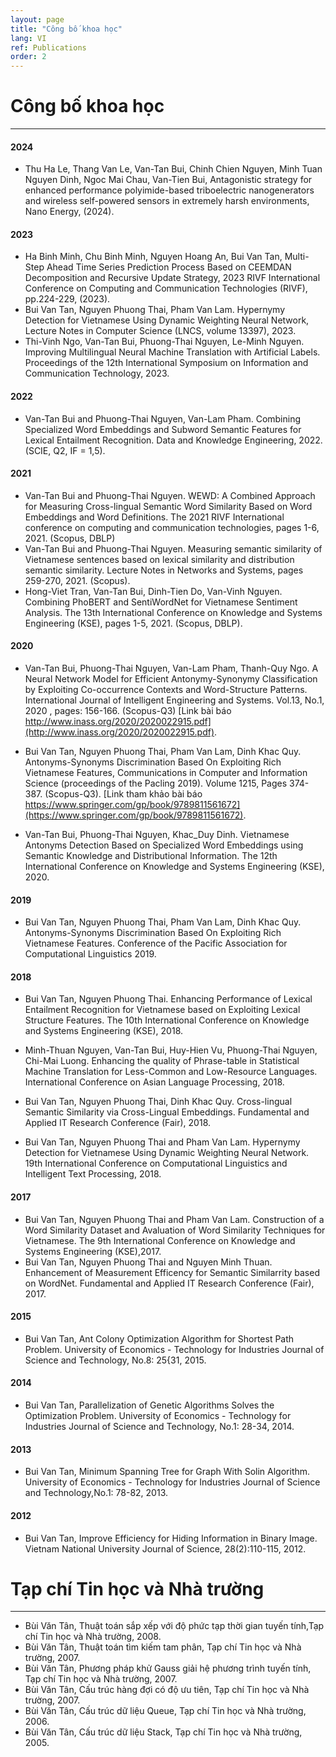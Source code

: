```yaml
---
layout: page
title: "Công bố khoa học"
lang: VI
ref: Publications
order: 2
---
```

# Công bố khoa học
---
#### 2024  
* Thu Ha Le, Thang Van Le, Van-Tan Bui, Chinh Chien Nguyen, Minh Tuan Nguyen Dinh, Ngoc Mai Chau, Van-Tien Bui, Antagonistic strategy for enhanced performance polyimide-based triboelectric nanogenerators and wireless self-powered sensors in extremely harsh environments, Nano Energy, (2024).
  
#### 2023  
* Ha Binh Minh, Chu Binh Minh, Nguyen Hoang An, Bui Van Tan, Multi-Step Ahead Time Series Prediction Process Based on CEEMDAN Decomposition and Recursive Update Strategy, 2023 RIVF International Conference on Computing and Communication Technologies (RIVF), pp.224-229, (2023).
* Bui Van Tan, Nguyen Phuong Thai, Pham Van Lam. Hypernymy Detection for Vietnamese Using Dynamic Weighting Neural Network,  Lecture Notes in Computer Science (LNCS, volume 13397), 2023.
* Thi-Vinh Ngo, Van-Tan Bui, Phuong-Thai Nguyen, Le-Minh Nguyen. Improving Multilingual Neural Machine Translation with Artificial Labels. Proceedings of the 12th International Symposium on Information and Communication Technology, 2023. 
  
#### 2022
* Van-Tan Bui and Phuong-Thai Nguyen, Van-Lam Pham. Combining Specialized Word Embeddings and Subword Semantic Features for Lexical Entailment Recognition. Data and Knowledge Engineering, 2022. (SCIE, Q2, IF = 1,5).
  
#### 2021
* Van-Tan Bui and Phuong-Thai Nguyen. WEWD: A Combined Approach for Measuring Cross-lingual Semantic Word Similarity Based on Word Embeddings and Word Definitions. The 2021 RIVF International conference on computing and communication technologies, pages 1-6, 2021. (Scopus, DBLP)
* Van-Tan Bui and Phuong-Thai Nguyen. Measuring semantic similarity of Vietnamese sentences based on lexical similarity and distribution semantic similarity.
Lecture Notes in Networks and Systems, pages 259-270, 2021. (Scopus).
* Hong-Viet Tran, Van-Tan Bui, Dinh-Tien Do, Van-Vinh Nguyen. Combining PhoBERT and SentiWordNet for Vietnamese Sentiment Analysis. The 13th International
Conference on Knowledge and Systems Engineering (KSE), pages 1-5, 2021. (Scopus, DBLP).

#### 2020
* Van-Tan Bui, Phuong-Thai Nguyen, Van-Lam Pham, Thanh-Quy Ngo. A Neural Network Model for Efficient Antonymy-Synonymy Classification by
Exploiting Co-occurrence Contexts and Word-Structure Patterns. International Journal of Intelligent Engineering and Systems. Vol.13, No.1, 2020 , pages: 156-166. (Scopus-Q3) [Link bài báo http://www.inass.org/2020/2020022915.pdf](http://www.inass.org/2020/2020022915.pdf).

* Bui Van Tan, Nguyen Phuong Thai, Pham Van Lam, Dinh Khac Quy. Antonyms-Synonyms Discrimination Based On Exploiting Rich Vietnamese Features, Communications in Computer and Information Science (proceedings of the Pacling 2019). Volume 1215, Pages 374-387. (Scopus-Q3). [Link tham khảo bài báo https://www.springer.com/gp/book/9789811561672](https://www.springer.com/gp/book/9789811561672).

* Van-Tan Bui, Phuong-Thai Nguyen, Khac_Duy Dinh. Vietnamese Antonyms Detection Based on Specialized Word Embeddings using Semantic Knowledge and Distributional Information. The 12th International Conference on Knowledge and Systems Engineering (KSE), 2020.

#### 2019
* Bui Van Tan, Nguyen Phuong Thai, Pham Van Lam, Dinh Khac Quy. Antonyms-Synonyms Discrimination Based On Exploiting Rich Vietnamese Features. Conference of the Pacific Association for Computational Linguistics 2019.

#### 2018
* Bui Van Tan, Nguyen Phuong Thai. Enhancing Performance of Lexical Entailment Recognition for Vietnamese based on Exploiting Lexical Structure Features. The 10th International Conference on Knowledge and Systems Engineering (KSE), 2018.

* Minh-Thuan Nguyen, Van-Tan Bui, Huy-Hien Vu, Phuong-Thai Nguyen, Chi-Mai Luong. Enhancing the quality of Phrase-table in Statistical Machine Translation for Less-Common and Low-Resource Languages. International Conference on Asian Language Processing, 2018.

* Bui Van Tan, Nguyen Phuong Thai, Dinh Khac Quy. Cross-lingual Semantic Similarity via Cross-Lingual Embeddings. Fundamental and Applied IT Research Conference (Fair), 2018.

* Bui Van Tan, Nguyen Phuong Thai and Pham Van Lam. Hypernymy Detection for Vietnamese Using Dynamic Weighting Neural Network. 19th International Conference on Computational Linguistics and Intelligent Text Processing, 2018.

#### 2017
* Bui Van Tan, Nguyen Phuong Thai and Pham Van Lam. Construction of a Word Similarity Dataset and Avaluation of Word Similarity Techniques for Vietnamese. The 9th International Conference on Knowledge and Systems Engineering (KSE),2017.
* Bui Van Tan, Nguyen Phuong Thai and Nguyen Minh Thuan. Enhancement of Measurement Efficency for Semantic Similarrity based on WordNet. Fundamental and Applied IT Research Conference (Fair), 2017.
 
#### 2015
* Bui Van Tan, Ant Colony Optimization Algorithm for Shortest Path Problem. University of Economics - Technology for Industries Journal of Science and Technology, No.8: 25{31, 2015.

#### 2014
* Bui Van Tan, Parallelization of Genetic Algorithms Solves the Optimization Problem. University of Economics - Technology for Industries Journal of Science and Technology, No.1: 28-34, 2014.

#### 2013
* Bui Van Tan, Minimum Spanning Tree for Graph With Solin Algorithm. University of Economics - Technology for Industries Journal of Science and Technology,No.1: 78-82, 2013.

#### 2012
* Bui Van Tan, Improve Efficiency for Hiding Information in Binary Image. Vietnam National University Journal of Science, 28(2):110-115, 2012.

# Tạp chí Tin học và Nhà trường
---
* Bùi Văn Tân, Thuật toán sắp xếp với độ phức tạp thời gian tuyến tính,Tạp chí Tin học và Nhà trường, 2008.
* Bùi Văn Tân, Thuật toán tìm kiếm tam phân, Tạp chí Tin học và Nhà trường, 2007.
* Bùi Văn Tân, Phương pháp khử Gauss giải hệ phương trình tuyến tính, Tạp chí Tin học và Nhà trường, 2007.
* Bùi Văn Tân, Cấu trúc hàng đợi có độ ưu tiên, Tạp chí Tin học và Nhà trường, 2007.
* Bùi Văn Tân, Cấu trúc dữ liệu Queue, Tạp chí Tin học và Nhà trường, 2006.
* Bùi Văn Tân, Cấu trúc dữ liệu Stack, Tạp chí Tin học và Nhà trường, 2005.

